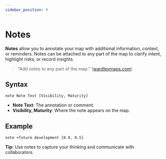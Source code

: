 ```yaml
---
sidebar_position: 9
---
```


# Notes

**Notes** allow you to annotate your map with additional information, context, or reminders. Notes can be attached to any part of the map to clarify intent, highlight risks, or record insights.

> "Add notes to any part of the map." ([wardleymaps.com](https://www.wardleymaps.com/intro))

## Syntax

```text
note Note Text [Visibility, Maturity]
```

- **Note Text**: The annotation or comment.
- **Visibility, Maturity**: Where the note appears on the map.

## Example

```text
note +future development [0.9, 0.5]
```

**Tip:** Use notes to capture your thinking and communicate with collaborators.
